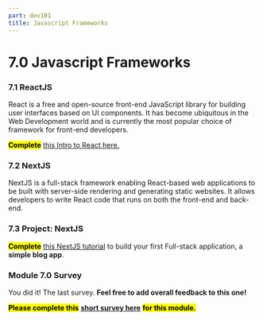 ```yaml
---
part: dev101
title: Javascript Frameworks
---
```


# 7.0 Javascript Frameworks

### 7.1 ReactJS

React is a free and open-source front-end JavaScript library for building user interfaces based on UI components. It has become ubiquitous in the Web Development world and is currently the most popular choice of framework for front-end developers.

<mark>**Complete**</mark> [this Intro to React here.](https://www.theodinproject.com/lessons/node-path-javascript-react-introduction)

### 7.2 NextJS

NextJS is a full-stack framework enabling React-based web applications to be built with server-side rendering and generating static websites. It allows developers to write React code that runs on both the front-end and back-end.

### 7.3 Project: NextJS

<mark>**Complete**</mark> [this NextJS tutorial](https://nextjs.org/learn/basics/create-nextjs-app) to build your first Full-stack application, a **simple blog app**.

### Module 7.0 Survey

You did it! The last survey. **Feel free to add overall feedback to this one!**

<mark>**Please complete this**</mark> [**short survey here**](https://docs.google.com/forms/d/e/1FAIpQLScrDUY6h3O8V6F_1fQ8fRMyvjyfYBhfIzvv546HvipXTjEcQQ/viewform) <mark>**for this module.**</mark>
